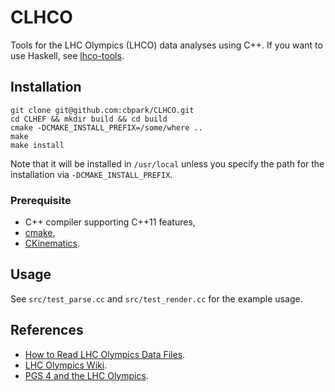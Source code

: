 CLHCO
=====

Tools for the LHC Olympics (LHCO) data analyses using C++. If you want to use Haskell, see [lhco-tools](https://github.com/cbpark/lhco-tools).

## Installation

```shell
git clone git@github.com:cbpark/CLHCO.git
cd CLHEF && mkdir build && cd build
cmake -DCMAKE_INSTALL_PREFIX=/some/where ..
make
make install
```

Note that it will be installed in `/usr/local` unless you specify the path for the installation via `-DCMAKE_INSTALL_PREFIX`.

### Prerequisite

- C++ compiler supporting C++11 features,
- [cmake](http://www.cmake.org),
- [CKinematics](https://github.com/cbpark/CKinematics).

## Usage

See `src/test_parse.cc` and `src/test_render.cc` for the example usage.

## References

- [How to Read LHC Olympics Data Files](http://madgraph.phys.ucl.ac.be/Manual/lhco.html).
- [LHC Olympics Wiki](http://www.jthaler.net/olympicswiki/doku.php).
- [PGS 4 and the LHC Olympics](http://online.kitp.ucsb.edu/online/lhco_c06/conway/).
